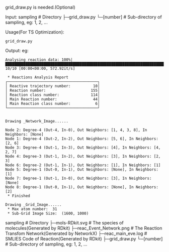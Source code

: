 grid_draw.py is needed.(Optional)

Input:
sampling      # Directory
├─grid_draw.py
└─[number]     # Sub-directory of sampling, eg: 1, 2, ...


Usage(For TS Optimization):

  ```
  grid_draw.py
  ```

Output:
eg: 
```
Analysing reaction data: 100%|███████████████████████████████████████████████████████████████████████████████████████████████████████████████████████████████████████████████████████████████████| 10/10 [00:00<00:00, 572.92it/s]

 * Reactions Analysis Report
┌────────────────────────────────────────┐
│ Reactive trajectory number:          10│
│ Reaction number:                    155│
│ Reaction class number:              114│
│ Main Reaction number:                44│
│ Main Reaction class number:           6│
└────────────────────────────────────────┘


Drawing _Network_Image......

Node 2: Degree-4 (Out-4, In-0), Out Neighbors: [1, 4, 3, 8], In Neighbors: [None]
Node 1: Degree-4 (Out-2, In-2), Out Neighbors: [5, 6], In Neighbors: [2, 6]
Node 3: Degree-4 (Out-1, In-3), Out Neighbors: [4], In Neighbors: [4, 2, 7]
Node 4: Degree-3 (Out-1, In-2), Out Neighbors: [3], In Neighbors: [2, 3]
Node 6: Degree-2 (Out-1, In-1), Out Neighbors: [1], In Neighbors: [1]
Node 5: Degree-1 (Out-0, In-1), Out Neighbors: [None], In Neighbors: [1]
Node 7: Degree-1 (Out-1, In-0), Out Neighbors: [3], In Neighbors: [None]
Node 8: Degree-1 (Out-0, In-1), Out Neighbors: [None], In Neighbors: [2]
 * Finished

Drawing _Grid_Image......
 * Max atom number:  31
 * Sub-Grid Image Size:  (1600, 1000)
```


sampling      # Directory
├─mols-RDkit.svg    # The species of molecules(Generated by RDkit)
├─reac_Event_Network.png   # The Reaction Transfom Network(Generated by NetworkX)
├─reac_main_eve.log   # SMLIES Code of Reaction(Generated by RDkit)
├─grid_draw.py
└─[number]     # Sub-directory of sampling, eg: 1, 2, ...